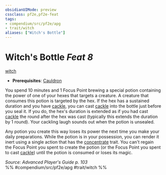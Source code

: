 ```yaml
---
obsidianUIMode: preview
cssclass: pf2e,pf2e-feat
tags:
- compendium/src/pf2e/apg
- trait/witch
aliases: ["Witch's Bottle"]
---
```

# Witch's Bottle  *Feat 8*  
[witch](rules/traits/witch-apg.md "Witch Class Trait")  

- **Prerequisites**: [Cauldron](compendium/feats/cauldron-apg.md)

You spend 10 minutes and 1 Focus Point brewing a special potion containing the power of one of your hexes that targets a creature. A creature that consumes this potion is targeted by the hex. If the hex has a sustained duration and you have [cackle](compendium/feats/cackle-apg.md), you can cast [cackle](compendium/spells/cackle-apg.md) into the bottle just before you seal it. If you do, the hex's duration is extended as if you had cast [cackle](compendium/spells/cackle-apg.md) the round after the hex was cast (typically this extends the duration by 1 round). Your cackling laugh sounds out when the potion is unsealed.

Any potion you create this way loses its power the next time you make your daily preparations. While the potion is in your possession, you can render it inert using a single action that has the [concentrate](rules/traits/concentrate.md "Concentrate Action & Ability Trait") trait. You can't regain the Focus Point you spent to create the potion (or the Focus Point you spent to cast [cackle](compendium/spells/cackle-apg.md)) until the potion is consumed or loses its magic.

*Source: Advanced Player's Guide p. 103*  
%% #compendium/src/pf2e/apg #trait/witch %%